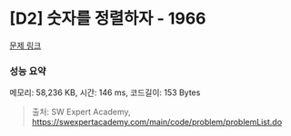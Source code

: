 # [D2] 숫자를 정렬하자 - 1966 

[문제 링크](https://swexpertacademy.com/main/code/problem/problemDetail.do?contestProbId=AV5PrmyKAWEDFAUq) 

### 성능 요약

메모리: 58,236 KB, 시간: 146 ms, 코드길이: 153 Bytes



> 출처: SW Expert Academy, https://swexpertacademy.com/main/code/problem/problemList.do